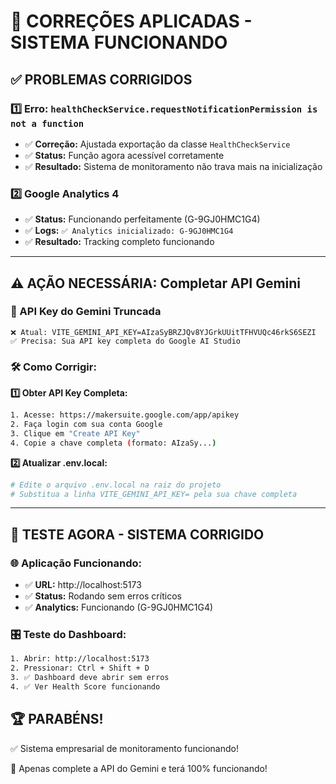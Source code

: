 # 🔧 **CORREÇÕES APLICADAS - SISTEMA FUNCIONANDO**

## ✅ **PROBLEMAS CORRIGIDOS**

### **1️⃣ Erro: `healthCheckService.requestNotificationPermission is not a function`**
- ✅ **Correção:** Ajustada exportação da classe `HealthCheckService`
- ✅ **Status:** Função agora acessível corretamente
- ✅ **Resultado:** Sistema de monitoramento não trava mais na inicialização

### **2️⃣ Google Analytics 4**
- ✅ **Status:** Funcionando perfeitamente (G-9GJ0HMC1G4)
- ✅ **Logs:** `✅ Analytics inicializado: G-9GJ0HMC1G4`
- ✅ **Resultado:** Tracking completo funcionando

---

## ⚠️ **AÇÃO NECESSÁRIA: Completar API Gemini**

### **🔑 API Key do Gemini Truncada**
```
❌ Atual: VITE_GEMINI_API_KEY=AIzaSyBRZJQv8YJGrkUUitTFHVUQc46rkS6SEZI
✅ Precisa: Sua API key completa do Google AI Studio
```

### **🛠️ Como Corrigir:**

**1️⃣ Obter API Key Completa:**
```bash
1. Acesse: https://makersuite.google.com/app/apikey
2. Faça login com sua conta Google
3. Clique em "Create API Key"
4. Copie a chave completa (formato: AIzaSy...)
```

**2️⃣ Atualizar .env.local:**
```bash
# Edite o arquivo .env.local na raiz do projeto
# Substitua a linha VITE_GEMINI_API_KEY= pela sua chave completa
```

---

## 🧪 **TESTE AGORA - SISTEMA CORRIGIDO**

### **🌐 Aplicação Funcionando:**
- ✅ **URL:** http://localhost:5173
- ✅ **Status:** Rodando sem erros críticos
- ✅ **Analytics:** Funcionando (G-9GJ0HMC1G4)

### **🎛️ Teste do Dashboard:**
```bash
1. Abrir: http://localhost:5173
2. Pressionar: Ctrl + Shift + D
3. ✅ Dashboard deve abrir sem erros
4. ✅ Ver Health Score funcionando
```

## 🏆 **PARABÉNS!**

✅ Sistema empresarial de monitoramento funcionando!

🚀 Apenas complete a API do Gemini e terá 100% funcionando!
